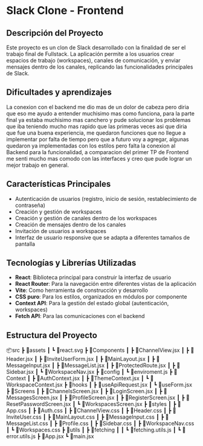 # Slack Clone - Frontend

## Descripción del Proyecto

Este proyecto es un clon de Slack desarrollado con la finalidad de ser el trabajo final de Fullstack. La aplicación permite a los usuarios crear espacios de trabajo (workspaces), canales de comunicación, y enviar mensajes dentro de los canales, replicando las funcionalidades principales de Slack.

## Dificultades y aprendizajes


La conexion con el backend me dio mas de un dolor de cabeza pero diria que eso me ayudo a entender muchisimo mas como funciona, para la parte final ya estaba muchisimo mas canchero y pude solucionar los problemas que iba teniendo mucho mas rapido que las primeras veces asi que diria que fue una buena experiencia, me quedaron funciones que no llegue a implementar por falta de tiempo pero que a futuro voy a agregar, algunas quedaron ya implementadas con los estilos pero falta la conexion al Backend para la funcionalidad, a comparacion del primer TP de Frontend me senti mucho mas comodo con las interfaces y creo que pude lograr un mejor trabajo en general.


## Características Principales

- Autenticación de usuarios (registro, inicio de sesión, restablecimiento de contraseña)
- Creación y gestión de workspaces
- Creación y gestión de canales dentro de los workspaces
- Creación de mensajes dentro de los canales
- Invitación de usuarios a workspaces
- Interfaz de usuario responsive que se adapta a diferentes tamaños de pantalla

## Tecnologías y Librerías Utilizadas

- **React**: Biblioteca principal para construir la interfaz de usuario
- **React Router**: Para la navegación entre diferentes vistas de la aplicación
- **Vite**: Como herramienta de construcción y desarrollo
- **CSS puro**: Para los estilos, organizados en módulos por componente
- **Context API**: Para la gestión del estado global (autenticación, workspaces)
- **Fetch API**: Para las comunicaciones con el backend

## Estructura del Proyecto

📦src
 ┣ 📂assets
 ┃ ┗ 📜react.svg
 ┣ 📂Components
 ┃ ┣ 📜ChannelView.jsx
 ┃ ┣ 📜Header.jsx
 ┃ ┣ 📜InviteUserForm.jsx
 ┃ ┣ 📜MainLayout.jsx
 ┃ ┣ 📜MessageInput.jsx
 ┃ ┣ 📜MessageList.jsx
 ┃ ┣ 📜ProtectedRoute.jsx
 ┃ ┣ 📜Sidebar.jsx
 ┃ ┗ 📜WorkspaceNav.jsx
 ┣ 📂config
 ┃ ┗ 📜enviroment.js
 ┣ 📂Context
 ┃ ┣ 📜AuthContext.jsx
 ┃ ┣ 📜ThemeContext.jsx
 ┃ ┗ 📜WorkspaceContext.jsx
 ┣ 📂hooks
 ┃ ┣ 📜useApiRequest.jsx
 ┃ ┗ 📜useForm.jsx
 ┣ 📂Screens
 ┃ ┣ 📜ChannelsScreen.jsx
 ┃ ┣ 📜LoginScreen.jsx
 ┃ ┣ 📜MessagesScreen.jsx
 ┃ ┣ 📜ProfileScreen.jsx
 ┃ ┣ 📜RegisterScreen.jsx
 ┃ ┣ 📜ResetPasswordScreen.jsx
 ┃ ┗ 📜WorkspacesScreen.jsx
 ┣ 📂styles
 ┃ ┣ 📜App.css
 ┃ ┣ 📜Auth.css
 ┃ ┣ 📜ChannelView.css
 ┃ ┣ 📜Header.css
 ┃ ┣ 📜InviteUser.css
 ┃ ┣ 📜MainLayout.css
 ┃ ┣ 📜MessageInput.css
 ┃ ┣ 📜MessageList.css
 ┃ ┣ 📜Profile.css
 ┃ ┣ 📜Sidebar.css
 ┃ ┣ 📜WorkspaceNav.css
 ┃ ┗ 📜Workspaces.css
 ┣ 📂utils
 ┃ ┣ 📂fetching
 ┃ ┃ ┗ 📜fetching.utils.js
 ┃ ┗ 📜error.utils.js
 ┣ 📜App.jsx
 ┗ 📜main.jsx